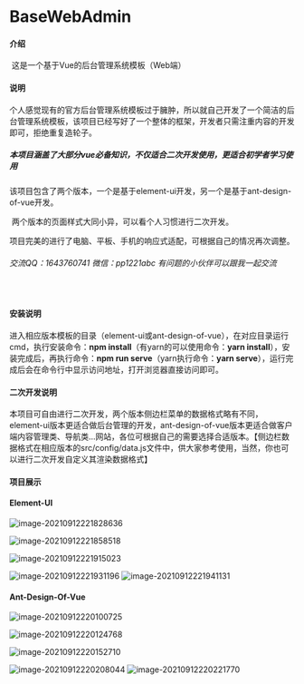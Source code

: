 # BaseWebAdmin



#### 介绍

​		这是一个基于Vue的后台管理系统模板（Web端）



#### 说明

​		个人感觉现有的官方后台管理系统模板过于臃肿，所以就自己开发了一个简洁的后台管理系统模板，该项目已经写好了一个整体的框架，开发者只需注重内容的开发即可，拒绝重复造轮子。

##### 		**本项目涵盖了大部分vue必备知识，不仅适合二次开发使用，更适合初学者学习使用**

​		该项目包含了两个版本，一个是基于element-ui开发，另一个是基于ant-design-of-vue开发。

​		两个版本的页面样式大同小异，可以看个人习惯进行二次开发。

​		项目完美的进行了电脑、平板、手机的响应式适配，可根据自己的情况再次调整。

###### 		交流QQ：1643760741  微信：pp1221abc      有问题的小伙伴可以跟我一起交流

​		

#### 安装说明

​		进入相应版本模板的目录（element-ui或ant-design-of-vue），在对应目录运行cmd，执行安装命令：**npm install**（有yarn的可以使用命令：**yarn install**），安装完成后，再执行命令：**npm run serve**（yarn执行命令：**yarn serve**），运行完成后会在命令行中显示访问地址，打开浏览器直接访问即可。



#### 二次开发说明

​		本项目可自由进行二次开发，两个版本侧边栏菜单的数据格式略有不同，element-ui版本更适合做后台管理的开发，ant-design-of-vue版本更适合做客户端内容管理类、导航类...网站，各位可根据自己的需要选择合适版本。【侧边栏数据格式在相应版本的src/config/data.js文件中，供大家参考使用，当然，你也可以进行二次开发自定义其渲染数据格式】



#### 项目展示

#### Element-UI

![image-20210912221828636](C:\Users\p\AppData\Roaming\Typora\typora-user-images\image-20210912221828636.png)

![image-20210912221858518](C:\Users\p\AppData\Roaming\Typora\typora-user-images\image-20210912221858518.png)

![image-20210912221915023](C:\Users\p\AppData\Roaming\Typora\typora-user-images\image-20210912221915023.png)

![image-20210912221931196](C:\Users\p\AppData\Roaming\Typora\typora-user-images\image-20210912221931196.png)              ![image-20210912221941131](C:\Users\p\AppData\Roaming\Typora\typora-user-images\image-20210912221941131.png)





#### Ant-Design-Of-Vue

![image-20210912220100725](C:\Users\p\AppData\Roaming\Typora\typora-user-images\image-20210912220100725.png)

![image-20210912220124768](C:\Users\p\AppData\Roaming\Typora\typora-user-images\image-20210912220124768.png)

![image-20210912220152710](C:\Users\p\AppData\Roaming\Typora\typora-user-images\image-20210912220152710.png)

![image-20210912220208044](C:\Users\p\AppData\Roaming\Typora\typora-user-images\image-20210912220208044.png)                  ![image-20210912220221770](C:\Users\p\AppData\Roaming\Typora\typora-user-images\image-20210912220221770.png)

